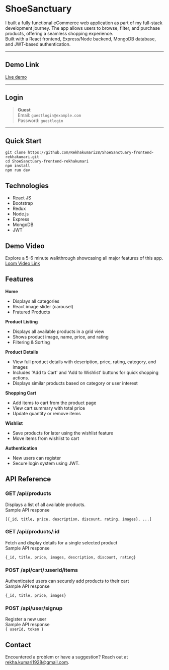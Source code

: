 # ShoeSanctuary

I built a fully functional eCommerce web application as part of my full-stack development journey.
The app allows users to browse, filter, and purchase products, offering a seamless shopping experience.<br>
Built with a React frontend, Express/Node backend, MongoDB database, and JWT-based authentication.

---

## Demo Link

[Live demo](https://shoe-santuary-rekhakumari.vercel.app/)

---

## Login

> **Guest**  
> Email: `guestlogin@example.com`  
> Password: `guestlogin`

---

## Quick Start

```
git clone https://github.com/Rekhakumari28/ShoeSanctuary-frontend-rekhakumari.git
cd ShoeSanctuary-frontend-rekhakumari
npm install
npm run dev
```

## Technologies

- React JS
- Bootstrap
- Redux 
- Node.js
- Express
- MongoDB
- JWT

## Demo Video

Explore a 5-6 minute walkthrough showcasing all major features of this app.
[Loom Video Link](https://www.loom.com/share/b50aea60fae14e548839719cabdfa92e?sid=c2b7ce7f-0804-46c5-8c7f-6deadcf53e7b)

## Features

**Home**

- Displays all categories
- React image slider (carousel)
- Fratured Products

**Product Listing**

- Displays all available products in a grid view
- Shows product image, name, price, and rating
- Filtering & Sorting

**Product Details**

- View full product details with description, price, rating, category, and images
- Includes 'Add to Cart' and 'Add to Wishlist' buttons for quick shopping actions.
- Displays similar products based on category or user interest

**Shopping Cart**

- Add items to cart from the product page
- View cart summary with total price
- Update quantity or remove items

**Wishlist**

- Save products for later using the wishlist feature
- Move items from wishlist to cart

**Authentication**

- New users can register
- Secure login system using JWT.

## API Reference

### **GET /api/products**<br>

Displays a list of all available products.<br>
Sample API response<br>

```[{_id, title, price, description, discount, rating, images}, ...]```

### **GET /api/products/:id**<br>

Fetch and display details for a single selected product<br>
Sample API response<br>

```{_id, title, price, images, description, discount, rating}```

### **POST /api/cart/:userId/items**<br>

Authenticated users can securely add products to their cart<br>
Sample API response<br>

```{_id, title, price, images}```

### **POST /api/user/signup**<br>

Register a new user<br>
Sample API response<br>
```{ userId, token }```

## Contact

Encountered a problem or have a suggestion? Reach out at rekha.kumari1928@gmail.com.
